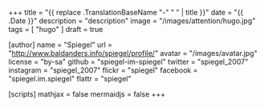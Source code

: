 +++
title = "{{ replace .TranslationBaseName "-" " " | title }}"
date =  "{{ .Date }}"
description = "description"
image = "/images/attention/hugo.jpg"
tags = [ "hugo" ]
draft = true

[author]
  name      = "Spiegel"
  url       = "http://www.baldanders.info/spiegel/profile/"
  avatar    = "/images/avatar.jpg"
  license   = "by-sa"
  github    = "spiegel-im-spiegel"
  twitter   = "spiegel_2007"
  instagram = "spiegel_2007"
  flickr    = "spiegel"
  facebook  = "spiegel.im.spiegel"
  flattr    = "spiegel"

[scripts]
  mathjax = false
  mermaidjs = false
+++










[Hugo]: https://gohugo.io/ "The world’s fastest framework for building websites | Hugo"
